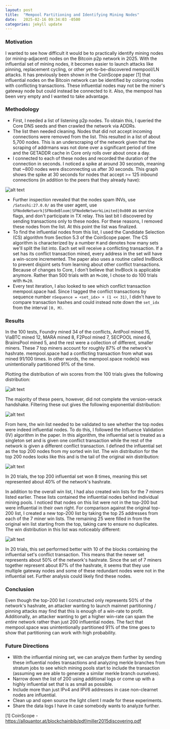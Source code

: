 ```yaml
---
layout: post
title:  "Mempool Partitioning and Identifying Mining Nodes"
date:   2025-02-16 09:34:03 -0500
categories: jekyll update
---
```

### Motivation
I wanted to see how difficult it would be to practically identify mining nodes (or mining-adjacent)
nodes on the Bitcoin p2p network in 2025. With the influential set of mining nodes, it becomes
easier to launch attacks like pinning, replacement cycling, or other yet-to-be-discovered mempool/LN
attacks. It has previously been shown in the CoinScope paper [1] that influential nodes on the Bitcoin
network can be identified by coloring nodes with conflicting transactions. These influential nodes may
not be the miner's gateway node but could instead be connected to it. Also, the mempool has been very
empty and I wanted to take advantage.

### Methodology

- First, I needed a list of listening p2p nodes. To obtain this, I queried the Core DNS seeds and then
crawled the network via ADDRs.
- The list then needed cleaning. Nodes that did not accept incoming connections were removed from the
list. This resulted in a list of about 5,700 nodes. This is an underscraping of the network given
that the scraping of addrmans was not done over a significant period of time and the GETADDR cache in
Core only rolls over about once a day.
- I connected to each of these nodes and recorded the duration of the connection in seconds. I noticed
a spike at around 30 seconds, meaning that ~800 nodes were disconnecting us after 30 seconds. This
graph shows the spike at 30 seconds for nodes that accept >= 125 inbound connections (in addition to
the peers that they already have):

![alt text](degree-125-time-hist-success-errs.png "Title")

- Further inspection revealed that the nodes spam INVs, use `/Satoshi:27.0.0/` as the user agent, use
`SFNodeNetwork|SFNodeBloom|SFNodeNetworkLimited|0x800` as service flags, and don't participate
in TX relay. This last bit I discovered by sending transactions only to these nodes. For these
reasons, I removed these nodes from the list. At this point the list was finalized.
- To find the influential nodes from this list, I used the Candidate Selection (CS) algorithm from
Section 5.3 of the CoinScope paper. The CS algorithm is characterized by a number `M` and denotes how
many sets we'll split the list into. Each set will receive a conflicting transaction. If a set has
its conflict transaction mined, every address in the set will have a win-score incremented. The paper
also uses a routine called InvBlock to prevent disjoint sets from learning about other conflict
transactions. Because of changes to Core, I don't believe that InvBlock is applicable anymore. Rather
than 500 trials with an `M=100`, I chose to do 100 trials with `M=20`.
- Every test iteration, I also looked to see which conflict transaction mempool.space had. Since I
tagged the conflict transactions by sequence number `nSequence = <set_idx> + (1 << 31)`, I didn't have
to compare transaction hashes and could instead note down the `set_idx` from the interval `[0, M)`.

### Results
In the 100 tests, Foundry mined 34 of the conflicts, AntPool mined 15, ViaBTC mined 12, MARA
mined 8, F2Pool mined 7, SECPOOL mined 6, BraiinsPool mined 5, and the rest were a collection of
different, smaller miners. These 7 top miners account for roughly 87% of the network's hashrate.
mempool.space had a conflicting transaction from what was mined 91/100 times. In other words, the
mempool.space node(s) was unintentionally partitioned 91% of the time.

Plotting the distribution of win scores from the 100 trials gives the following distribution:

![alt text](total_wins_hist_unsuccessful_clean.png "Title")

The majority of these peers, however, did not complete the version-verack handshake. Filtering
these out gives the following exponential distribution:

![alt text](total_wins_hist_cleaned.png "Title")

From here, the win list needed to be validated to see whether the top nodes were indeed influential
nodes. To do this, I followed the Influence Validation (IV) algorithm in the paper. In this
algorithm, the influential set is treated as a singleton set and is given one conflict transaction
while the rest of the network is given a different conflict transaction. I defined the influential
set as the top 200 nodes from my sorted win list. The win distribution for the top 200 nodes looks
like this and is the tail of the original win distribution:

![alt text](top200-win-dist.png "Title")

In 20 trials, the top 200 influential set won 8 times, meaning this set represented about 40% of the
network's hashrate.

In addition to the overall win list, I had also created win lists for the 7 miners listed earlier.
These lists contained the influential nodes behind individual mining pools. I noticed that nodes on
this list were not in the top-200 but were influential in their own right. For comparison against the
original top-200 list, I created a new top-200 list by taking the top 25 addresses from each of the
7 miner win lists. The remaining 25 were filled in from the original win list starting from the top,
taking care to ensure no duplicates. The win distribution in this list was noticeably different:

![alt text](top-200-miners-win-dist.png "Title")

In 20 trials, this set performed better with 10 of the blocks containing the influential set's
conflict transaction. This means that the newer set represents about 50% of the network's hashrate.
Since the set of 7 miners together represent about 87% of the hashrate, it seems that they use
multiple gateway nodes and some of these redundant nodes were not in the influential set. Further
analysis could likely find these nodes.

### Conclusion
Even though the top-200 list I constructed only represents 50% of the network's hashrate, an
attacker wanting to launch mainnet partitioning / pinning attacks may find that this is enough of
a win-rate to profit. Additionally, an attacker wanting to get a higher win-rate can spam the
_entire_ network rather than just 200 influential nodes. The fact that mempool.space was
unintentionally partitioned 91% of the time goes to show that partitioning can work with high
probability.

### Future Directions
- With the influential mining set, we can analyze them further by sending these influential nodes
transactions and analyzing merkle branches from stratum jobs to see which mining pools start
to include the transaction (assuming we are able to generate a similar merkle branch ourselves).
- Narrow down the list of 200 using additional logs or come up with a highly influential set that
is as small as possible.
- Include more than just IPv4 and IPV6 addresses in case non-clearnet nodes are influential.
- Clean up and open source the light client I made for these experiments.
- Share the data logs I have in case somebody wants to analyze further.

[1] CoinScope - https://allquantor.at/blockchainbib/pdf/miller2015discovering.pdf
